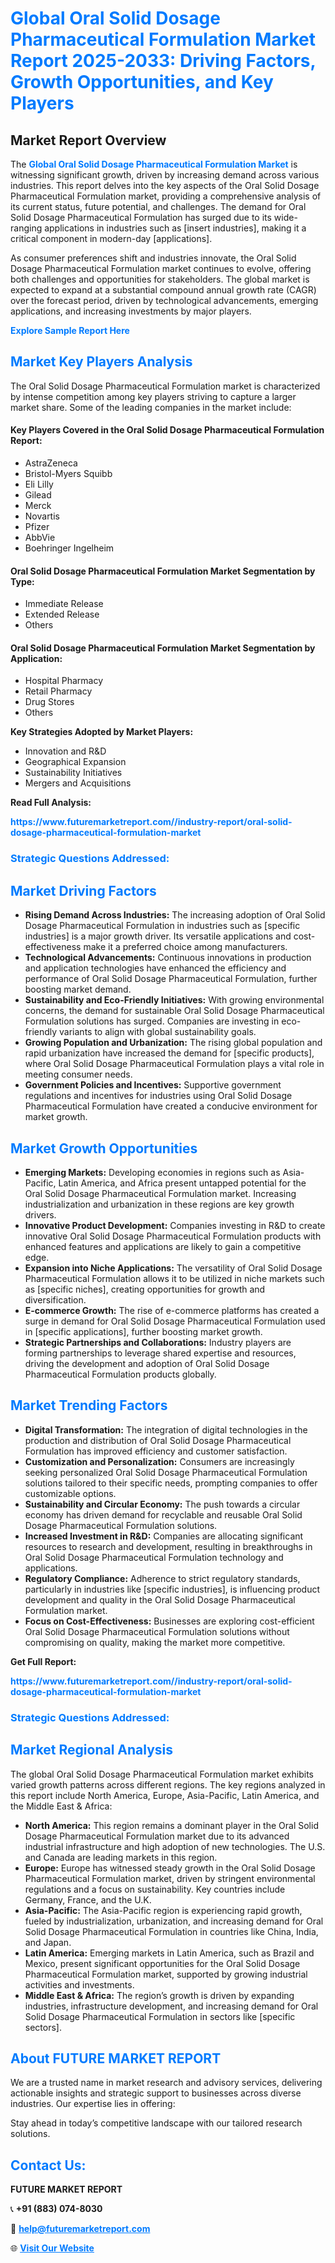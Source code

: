 <h1 style="color: #007BFF;">Global Oral Solid Dosage Pharmaceutical Formulation Market Report 2025-2033: Driving Factors, Growth Opportunities, and Key Players</h1>

<section id="overview">
<h2>Market Report Overview</h2>
<p>The <a href="https://www.futuremarketreport.com//industry-report/oral-solid-dosage-pharmaceutical-formulation-market" style="color: #007BFF; text-decoration: none;"><strong>Global Oral Solid Dosage Pharmaceutical Formulation Market</strong></a> is witnessing significant growth, driven by increasing demand across various industries. This report delves into the key aspects of the Oral Solid Dosage Pharmaceutical Formulation market, providing a comprehensive analysis of its current status, future potential, and challenges. The demand for Oral Solid Dosage Pharmaceutical Formulation has surged due to its wide-ranging applications in industries such as [insert industries], making it a critical component in modern-day [applications].</p>
<p>As consumer preferences shift and industries innovate, the Oral Solid Dosage Pharmaceutical Formulation market continues to evolve, offering both challenges and opportunities for stakeholders. The global market is expected to expand at a substantial compound annual growth rate (CAGR) over the forecast period, driven by technological advancements, emerging applications, and increasing investments by major players.</p>
</section>

<section id="overview">
<p><a href="https://www.futuremarketreport.com//request-sample/reportId=52531" style="color: #007BFF; text-decoration: none;"><strong>Explore Sample Report Here</strong></a></p>
</section>

<section id="key-players">
<h2 style="color: #007BFF;">Market Key Players Analysis</h2>
<p>The Oral Solid Dosage Pharmaceutical Formulation market is characterized by intense competition among key players striving to capture a larger market share. Some of the leading companies in the market include:</p>
<h4>Key Players Covered in the Oral Solid Dosage Pharmaceutical Formulation Report:</h4>
<ul><li>AstraZeneca</li><li>Bristol-Myers Squibb</li><li>Eli Lilly</li><li>Gilead</li><li>Merck</li><li>Novartis</li><li>Pfizer</li><li>AbbVie</li><li>Boehringer Ingelheim</li></ul>
<h4>Oral Solid Dosage Pharmaceutical Formulation Market Segmentation by Type:</h4>
<ul><li>Immediate Release</li><li>Extended Release</li><li>Others</li></ul>

<h4>Oral Solid Dosage Pharmaceutical Formulation Market Segmentation by Application:</h4>
<ul><li>Hospital Pharmacy</li><li>Retail Pharmacy</li><li>Drug Stores</li><li>Others</li></ul>
<p><strong>Key Strategies Adopted by Market Players:</strong></p>
<ul>
<li>Innovation and R&D</li>
<li>Geographical Expansion</li>
<li>Sustainability Initiatives</li>
<li>Mergers and Acquisitions</li>
</ul>
</section>

<section>
<p><strong>Read Full Analysis: </strong></p><a href="https://www.futuremarketreport.com//industry-report/oral-solid-dosage-pharmaceutical-formulation-market" style="color: #007BFF; text-decoration: none;"><strong>https://www.futuremarketreport.com//industry-report/oral-solid-dosage-pharmaceutical-formulation-market</strong></a>
<h3 style="color: #007BFF;">Strategic Questions Addressed:</h3>
</section>

<section id="driving-factors">
<h2 style="color: #007BFF;">Market Driving Factors</h2>
<ul>
<li><strong>Rising Demand Across Industries:</strong> The increasing adoption of Oral Solid Dosage Pharmaceutical Formulation in industries such as [specific industries] is a major growth driver. Its versatile applications and cost-effectiveness make it a preferred choice among manufacturers.</li>
<li><strong>Technological Advancements:</strong> Continuous innovations in production and application technologies have enhanced the efficiency and performance of Oral Solid Dosage Pharmaceutical Formulation, further boosting market demand.</li>
<li><strong>Sustainability and Eco-Friendly Initiatives:</strong> With growing environmental concerns, the demand for sustainable Oral Solid Dosage Pharmaceutical Formulation solutions has surged. Companies are investing in eco-friendly variants to align with global sustainability goals.</li>
<li><strong>Growing Population and Urbanization:</strong> The rising global population and rapid urbanization have increased the demand for [specific products], where Oral Solid Dosage Pharmaceutical Formulation plays a vital role in meeting consumer needs.</li>
<li><strong>Government Policies and Incentives:</strong> Supportive government regulations and incentives for industries using Oral Solid Dosage Pharmaceutical Formulation have created a conducive environment for market growth.</li>
</ul>
</section>

<section id="growth-opportunities">
<h2 style="color: #007BFF;">Market Growth Opportunities</h2>
<ul>
<li><strong>Emerging Markets:</strong> Developing economies in regions such as Asia-Pacific, Latin America, and Africa present untapped potential for the Oral Solid Dosage Pharmaceutical Formulation market. Increasing industrialization and urbanization in these regions are key growth drivers.</li>
<li><strong>Innovative Product Development:</strong> Companies investing in R&D to create innovative Oral Solid Dosage Pharmaceutical Formulation products with enhanced features and applications are likely to gain a competitive edge.</li>
<li><strong>Expansion into Niche Applications:</strong> The versatility of Oral Solid Dosage Pharmaceutical Formulation allows it to be utilized in niche markets such as [specific niches], creating opportunities for growth and diversification.</li>
<li><strong>E-commerce Growth:</strong> The rise of e-commerce platforms has created a surge in demand for Oral Solid Dosage Pharmaceutical Formulation used in [specific applications], further boosting market growth.</li>
<li><strong>Strategic Partnerships and Collaborations:</strong> Industry players are forming partnerships to leverage shared expertise and resources, driving the development and adoption of Oral Solid Dosage Pharmaceutical Formulation products globally.</li>
</ul>
</section>

<section id="trending-factors">
<h2 style="color: #007BFF;">Market Trending Factors</h2>
<ul>
<li><strong>Digital Transformation:</strong> The integration of digital technologies in the production and distribution of Oral Solid Dosage Pharmaceutical Formulation has improved efficiency and customer satisfaction.</li>
<li><strong>Customization and Personalization:</strong> Consumers are increasingly seeking personalized Oral Solid Dosage Pharmaceutical Formulation solutions tailored to their specific needs, prompting companies to offer customizable options.</li>
<li><strong>Sustainability and Circular Economy:</strong> The push towards a circular economy has driven demand for recyclable and reusable Oral Solid Dosage Pharmaceutical Formulation solutions.</li>
<li><strong>Increased Investment in R&D:</strong> Companies are allocating significant resources to research and development, resulting in breakthroughs in Oral Solid Dosage Pharmaceutical Formulation technology and applications.</li>
<li><strong>Regulatory Compliance:</strong> Adherence to strict regulatory standards, particularly in industries like [specific industries], is influencing product development and quality in the Oral Solid Dosage Pharmaceutical Formulation market.</li>
<li><strong>Focus on Cost-Effectiveness:</strong> Businesses are exploring cost-efficient Oral Solid Dosage Pharmaceutical Formulation solutions without compromising on quality, making the market more competitive.</li>
</ul>
</section>

<section>
<p><strong>Get Full Report: </strong></p><a href="https://www.futuremarketreport.com//industry-report/oral-solid-dosage-pharmaceutical-formulation-market" style="color: #007BFF; text-decoration: none;"><strong>https://www.futuremarketreport.com//industry-report/oral-solid-dosage-pharmaceutical-formulation-market</strong></a>
<h3 style="color: #007BFF;">Strategic Questions Addressed:</h3>
</section>


<section id="regional-analysis">
<h2 style="color: #007BFF;">Market Regional Analysis</h2>
<p>The global Oral Solid Dosage Pharmaceutical Formulation market exhibits varied growth patterns across different regions. The key regions analyzed in this report include North America, Europe, Asia-Pacific, Latin America, and the Middle East & Africa:</p>
<ul>
<li><strong>North America:</strong> This region remains a dominant player in the Oral Solid Dosage Pharmaceutical Formulation market due to its advanced industrial infrastructure and high adoption of new technologies. The U.S. and Canada are leading markets in this region.</li>
<li><strong>Europe:</strong> Europe has witnessed steady growth in the Oral Solid Dosage Pharmaceutical Formulation market, driven by stringent environmental regulations and a focus on sustainability. Key countries include Germany, France, and the U.K.</li>
<li><strong>Asia-Pacific:</strong> The Asia-Pacific region is experiencing rapid growth, fueled by industrialization, urbanization, and increasing demand for Oral Solid Dosage Pharmaceutical Formulation in countries like China, India, and Japan.</li>
<li><strong>Latin America:</strong> Emerging markets in Latin America, such as Brazil and Mexico, present significant opportunities for the Oral Solid Dosage Pharmaceutical Formulation market, supported by growing industrial activities and investments.</li>
<li><strong>Middle East & Africa:</strong> The region’s growth is driven by expanding industries, infrastructure development, and increasing demand for Oral Solid Dosage Pharmaceutical Formulation in sectors like [specific sectors].</li>
</ul>
</section>

<footer>
<h2 style="color: #007BFF;">About FUTURE MARKET REPORT</h2>
<p>We are a trusted name in market research and advisory services, delivering actionable insights and strategic support to businesses across diverse industries. Our expertise lies in offering:</p>

<p>Stay ahead in today’s competitive landscape with our tailored research solutions.</p>

<h2 style="color: #007BFF;">Contact Us:</h2>
<p><strong>FUTURE MARKET REPORT</strong></p>
<p>📞 <strong>+91 (883) 074-8030</strong></p>
<p>📧 <strong><a href="mailto:help@futuremarketreport.com" style="color: #007BFF;">help@futuremarketreport.com</a></strong></p>
<p>🌐 <strong><a href="https://www.futuremarketreport.com/" style="color: #007BFF;">Visit Our Website</a></strong></p>
</footer>
